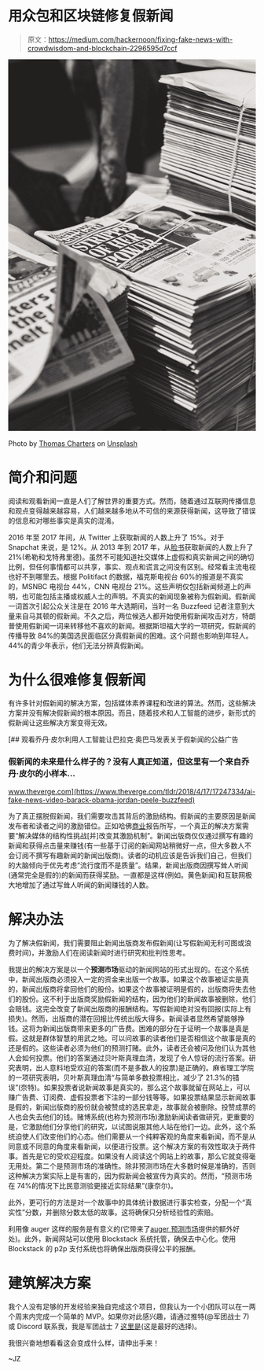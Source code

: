 # 用众包和区块链修复假新闻

> 原文：<https://medium.com/hackernoon/fixing-fake-news-with-crowdwisdom-and-blockchain-2296595d7ccf>

![](img/007f65a3b80462a0b479e3f0f3738b25.png)

Photo by [Thomas Charters](https://unsplash.com/@lifeofteej?utm_source=medium&utm_medium=referral) on [Unsplash](https://unsplash.com?utm_source=medium&utm_medium=referral)

# 简介和问题

阅读和观看新闻一直是人们了解世界的重要方式。然而，随着通过互联网传播信息和观点变得越来越容易，人们越来越多地从不可信的来源获得新闻，这导致了错误的信息和对哪些事实是真实的混淆。

2016 年至 2017 年间，从 Twitter 上获取新闻的人数上升了 15%。对于 Snapchat 来说，是 12%。从 2013 年到 2017 年，从[脸书](https://hackernoon.com/tagged/facebook)获取新闻的人数上升了 21%(希勒和戈特弗里德)。虽然不可能知道社交媒体上虚假和真实新闻之间的确切比例，但任何事情都可以共享，事实、观点和谎言之间没有区别。经常看主流电视也好不到哪里去。根据 Politifact 的数据，福克斯电视台 60%的报道是不真实的，MSNBC 电视台 44%，CNN 电视台 21%。这些声明仅包括新闻频道上的声明，也可能包括主播或权威人士的声明。不真实的新闻现象被称为假新闻。假新闻一词首次引起公众关注是在 2016 年大选期间，当时一名 Buzzfeed 记者注意到大量来自马其顿的假新闻。不久之后，两位候选人都开始使用假新闻攻击对方，特朗普使用假新闻一词来转移他不喜欢的新闻。根据斯坦福大学的一项研究，假新闻的传播导致 84%的美国选民面临区分真假新闻的困难。这个问题也影响到年轻人。44%的青少年表示，他们无法分辨真假新闻。

# 为什么很难修复假新闻

有许多针对假新闻的解决方案，包括媒体素养课程和改进的算法。然而，这些解决方案并没有解决假新闻的根本原因。而且，随着技术和人工智能的进步，新形式的假新闻让这些解决方案变得无效。

[](https://www.theverge.com/tldr/2018/4/17/17247334/ai-fake-news-video-barack-obama-jordan-peele-buzzfeed) [## 观看乔丹·皮尔利用人工智能让巴拉克·奥巴马发表关于假新闻的公益广告

### 假新闻的未来是什么样子的？没有人真正知道，但这里有一个来自乔丹·皮尔的小样本…

www.theverge.com](https://www.theverge.com/tldr/2018/4/17/17247334/ai-fake-news-video-barack-obama-jordan-peele-buzzfeed) 

为了真正摆脱假新闻，我们需要攻击其背后的激励结构。假新闻的主要原因是新闻发布者和读者之间的激励错位。正如哈佛[商业](https://hackernoon.com/tagged/business)报告所写，一个真正的解决方案需要“解决媒体的结构性挑战[并]改变其激励机制”。新闻出版商仅仅通过撰写有趣的新闻和获得点击量来赚钱(有一些基于订阅的新闻网站稍微好一点，但大多数人不会订阅不撰写有趣新闻的新闻出版商)。读者的动机应该是告诉我们自己，但我们的大脑倾向于优先考虑“流行度而不是质量”。结果，新闻出版商因撰写耸人听闻(通常完全是假的)的新闻而获得奖励。一直都是这样(例如。黄色新闻)和互联网极大地增加了通过写耸人听闻的新闻赚钱的人数。

# 解决办法

为了解决假新闻，我们需要阻止新闻出版商发布假新闻(让写假新闻无利可图或浪费时间)，并激励人们在阅读新闻时进行研究和批判性思考。

我提出的解决方案是以一个**预测市场**驱动的新闻网站的形式出现的。在这个系统中，新闻出版商必须投入一定的资金来出版一个故事。如果这个故事被证实是真的，新闻出版商将拿回他们的股份。如果这个故事被证明是假的，出版商将失去他们的股份。这不利于出版商奖励假新闻的结构，因为他们的新闻故事被删除，他们会赔钱。这完全改变了新闻出版商的报酬结构。写假新闻绝对没有回报(实际上有损失)。然而，出版商的潜在回报比传统出版大得多。新闻读者显然希望能够挣钱。这将为新闻出版商带来更多的广告费。困难的部分在于证明一个故事是真是假。这就是群体智慧的用武之地。可以问故事的读者他们是否相信这个故事是真的还是假的。这些读者必须为他们的预测打赌。此外，读者还会被问及他们认为其他人会如何投票。他们的答案通过贝叶斯真理血清，发现了令人惊讶的流行答案。研究表明，出人意料地受欢迎的答案(而不是多数人的投票)是正确的。麻省理工学院的一项研究表明，贝叶斯真理血清“与简单多数投票相比，减少了 21.3%的错误”(奈特)。如果投票者说新闻故事是真实的，那么这个故事就留在网站上，可以赚广告费、订阅费、虚假投票者下注的一部分钱等等。如果投票结果显示新闻故事是假的，新闻出版商的股份就会被赞成的选民拿走，故事就会被删除。投赞成票的人也会失去他们的钱。赌博系统(也称为预测市场)激励新闻读者做研究，更重要的是，它激励他们分享他们的研究，以试图说服其他人站在他们一边。此外，这个系统迫使人们改变他们的心态。他们需要从一个纯粹客观的角度来看新闻，而不是从同意或不同意的角度来看新闻，以便进行投票。这个解决方案的有效性取决于两件事。首先是它的受欢迎程度。如果没有人阅读这个网站上的故事，那么它就变得毫无用处。第二个是预测市场的准确性。除非预测市场在大多数时候是准确的，否则这种解决方案实际上是有害的，因为假新闻会被宣传为真实的。然而，“预测市场在 74%的情况下比民意测验更接近实际结果”(康奈尔)。

此外，更可行的方法是对一个故事中的具体统计数据进行事实检查，分配一个“真实性”分数，并删除分数太低的故事。这将确保只分析经验性的索赔。

利用像 auger 这样的服务是有意义的(它带来了[auger 预测市场](/@AugurProject/the-augur-white-paper-a-decentralized-oracle-and-prediction-market-platform-ed8907401c48)提供的额外好处)。此外，新闻网站可以使用 Blockstack 系统托管，确保去中心化。使用 Blockstack 的 p2p 支付系统也将确保出版商获得公平的报酬。

# **建筑解决方案**

我个人没有足够的开发经验来独自完成这个项目，但我认为一个小团队可以在一两个周末内完成一个简单的 MVP。如果你对此感兴趣，请通过推特(@军团战士 7)或 Discord 联系我，我是军团战士 7 [这里是](http://discord.gg/aun)(这是最好的选择)。

我很兴奋地想看看这会变成什么样，请伸出手来！

~JZ